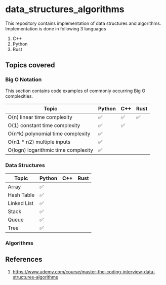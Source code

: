 # data_structures_algorithms
This repository contains implementation of data structures and algorithms. Implementation is done in following 3 languages

1. C++
2. Python
3. Rust

## Topics covered

### Big O Notation

This section contains code examples of commonly occurring Big O complexities.

| Topic | Python | C++ | Rust |
| -- | -- | -- | -- |
| O(n) linear time complexity | &#9989; | &#9989; | &#9989; |
| O(1) constant time complexity | &#9989; | &#9989; | |
| O(n^k) polynomial time complexity | &#9989; | | |
| O(n1 * n2) multiple inputs | &#9989; | | |
| O(logn) logarithmic time complexity | &#9989; | | |

### Data Structures

| Topic | Python | C++ | Rust |
| -- | -- | -- | -- |
| Array | &#9989; | | |
| Hash Table | &#9989; | | |
| Linked List | &#9989; | | |
| Stack | &#9989; | | |
| Queue | &#9989; | | |
| Tree | &#9989; | | |

### Algorithms

## References

1. https://www.udemy.com/course/master-the-coding-interview-data-structures-algorithms
